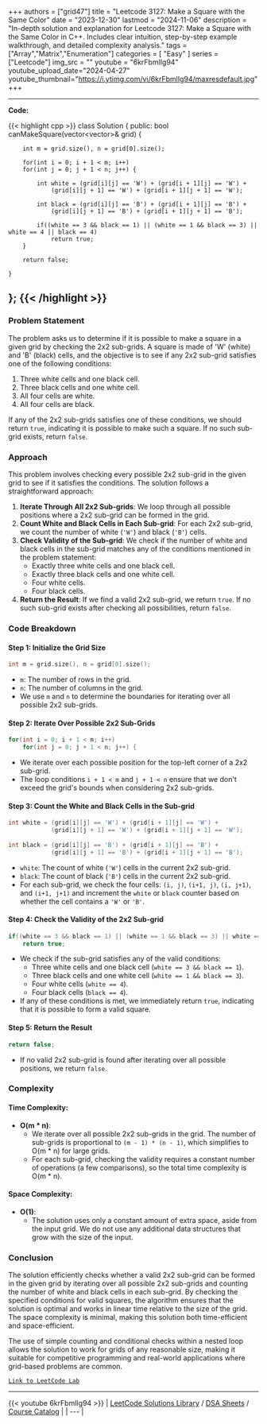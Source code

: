 
+++
authors = ["grid47"]
title = "Leetcode 3127: Make a Square with the Same Color"
date = "2023-12-30"
lastmod = "2024-11-06"
description = "In-depth solution and explanation for Leetcode 3127: Make a Square with the Same Color in C++. Includes clear intuition, step-by-step example walkthrough, and detailed complexity analysis."
tags = ["Array","Matrix","Enumeration"]
categories = [
    "Easy"
]
series = ["Leetcode"]
img_src = ""
youtube = "6krFbmlIg94"
youtube_upload_date="2024-04-27"
youtube_thumbnail="https://i.ytimg.com/vi/6krFbmlIg94/maxresdefault.jpg"
+++



---
**Code:**

{{< highlight cpp >}}
class Solution {
public:
    bool canMakeSquare(vector<vector<char>>& grid) {
        
        int m = grid.size(), n = grid[0].size();
        
        for(int i = 0; i + 1 < m; i++)
        for(int j = 0; j + 1 < n; j++) {
            
            int white = (grid[i][j] == 'W') + (grid[i + 1][j] == 'W') +
                (grid[i][j + 1] == 'W') + (grid[i + 1][j + 1] == 'W');
            
            int black = (grid[i][j] == 'B') + (grid[i + 1][j] == 'B') +
                (grid[i][j + 1] == 'B') + (grid[i + 1][j + 1] == 'B');            
            
            if((white == 3 && black == 1) || (white == 1 && black == 3) || white == 4 || black == 4)
                return true;
        }
        
        return false;
        
    }
};
{{< /highlight >}}
---

### Problem Statement

The problem asks us to determine if it is possible to make a square in a given grid by checking the 2x2 sub-grids. A square is made of 'W' (white) and 'B' (black) cells, and the objective is to see if any 2x2 sub-grid satisfies one of the following conditions:
1. Three white cells and one black cell.
2. Three black cells and one white cell.
3. All four cells are white.
4. All four cells are black.

If any of the 2x2 sub-grids satisfies one of these conditions, we should return `true`, indicating it is possible to make such a square. If no such sub-grid exists, return `false`.

### Approach

This problem involves checking every possible 2x2 sub-grid in the given grid to see if it satisfies the conditions. The solution follows a straightforward approach:
1. **Iterate Through All 2x2 Sub-grids**: We loop through all possible positions where a 2x2 sub-grid can be formed in the grid.
2. **Count White and Black Cells in Each Sub-grid**: For each 2x2 sub-grid, we count the number of white (`'W'`) and black (`'B'`) cells.
3. **Check Validity of the Sub-grid**: We check if the number of white and black cells in the sub-grid matches any of the conditions mentioned in the problem statement:
    - Exactly three white cells and one black cell.
    - Exactly three black cells and one white cell.
    - Four white cells.
    - Four black cells.
4. **Return the Result**: If we find a valid 2x2 sub-grid, we return `true`. If no such sub-grid exists after checking all possibilities, return `false`.

### Code Breakdown

#### Step 1: Initialize the Grid Size
```cpp
int m = grid.size(), n = grid[0].size();
```
- `m`: The number of rows in the grid.
- `n`: The number of columns in the grid.
- We use `m` and `n` to determine the boundaries for iterating over all possible 2x2 sub-grids.

#### Step 2: Iterate Over Possible 2x2 Sub-Grids
```cpp
for(int i = 0; i + 1 < m; i++)
    for(int j = 0; j + 1 < n; j++) {
```
- We iterate over each possible position for the top-left corner of a 2x2 sub-grid.
- The loop conditions `i + 1 < m` and `j + 1 < n` ensure that we don't exceed the grid's bounds when considering 2x2 sub-grids.

#### Step 3: Count the White and Black Cells in the Sub-grid
```cpp
int white = (grid[i][j] == 'W') + (grid[i + 1][j] == 'W') +
            (grid[i][j + 1] == 'W') + (grid[i + 1][j + 1] == 'W');
            
int black = (grid[i][j] == 'B') + (grid[i + 1][j] == 'B') +
            (grid[i][j + 1] == 'B') + (grid[i + 1][j + 1] == 'B');
```
- `white`: The count of white (`'W'`) cells in the current 2x2 sub-grid.
- `black`: The count of black (`'B'`) cells in the current 2x2 sub-grid.
- For each sub-grid, we check the four cells: `(i, j)`, `(i+1, j)`, `(i, j+1)`, and `(i+1, j+1)` and increment the `white` or `black` counter based on whether the cell contains a `'W'` or `'B'`.

#### Step 4: Check the Validity of the 2x2 Sub-grid
```cpp
if((white == 3 && black == 1) || (white == 1 && black == 3) || white == 4 || black == 4)
    return true;
```
- We check if the sub-grid satisfies any of the valid conditions:
  - Three white cells and one black cell (`white == 3 && black == 1`).
  - Three black cells and one white cell (`white == 1 && black == 3`).
  - Four white cells (`white == 4`).
  - Four black cells (`black == 4`).
- If any of these conditions is met, we immediately return `true`, indicating that it is possible to form a valid square.

#### Step 5: Return the Result
```cpp
return false;
```
- If no valid 2x2 sub-grid is found after iterating over all possible positions, we return `false`.

### Complexity

#### Time Complexity:
- **O(m * n)**:
  - We iterate over all possible 2x2 sub-grids in the grid. The number of sub-grids is proportional to `(m - 1) * (n - 1)`, which simplifies to O(m * n) for large grids.
  - For each sub-grid, checking the validity requires a constant number of operations (a few comparisons), so the total time complexity is O(m * n).

#### Space Complexity:
- **O(1)**:
  - The solution uses only a constant amount of extra space, aside from the input grid. We do not use any additional data structures that grow with the size of the input.

### Conclusion

The solution efficiently checks whether a valid 2x2 sub-grid can be formed in the given grid by iterating over all possible 2x2 sub-grids and counting the number of white and black cells in each sub-grid. By checking the specified conditions for valid squares, the algorithm ensures that the solution is optimal and works in linear time relative to the size of the grid. The space complexity is minimal, making this solution both time-efficient and space-efficient.

The use of simple counting and conditional checks within a nested loop allows the solution to work for grids of any reasonable size, making it suitable for competitive programming and real-world applications where grid-based problems are common.

[`Link to LeetCode Lab`](https://leetcode.com/problems/make-a-square-with-the-same-color/description/)

---
{{< youtube 6krFbmlIg94 >}}
| [LeetCode Solutions Library](https://grid47.xyz/leetcode/) / [DSA Sheets](https://grid47.xyz/sheets/) / [Course Catalog](https://grid47.xyz/courses/) |
| --- |

